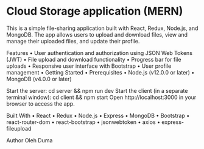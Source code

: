  # Cloud Storage application (MERN)
 This is a simple file-sharing application built with React, Redux, Node.js, and MongoDB. The app allows users to upload and download files, view and manage their uploaded files, and update their profile.

Features
•	User authentication and authorization using JSON Web Tokens (JWT)
•	File upload and download functionality
•	Progress bar for file uploads
•	Responsive user interface with Bootstrap
•	User profile management
•	Getting Started
•	Prerequisites
•	Node.js (v12.0.0 or later)
•	MongoDB (v4.0.0 or later)

Start the server: cd server && npm run dev
Start the client (in a separate terminal window): cd client && npm start
Open http://localhost:3000 in your browser to access the app.

Built With
•	React
•	Redux
•	Node.js
•	Express
•	MongoDB
•	Bootstrap
•	react-router-dom
•	react-bootstrap
•	jsonwebtoken
•	axios
•	express-fileupload

Author
Oleh Duma
